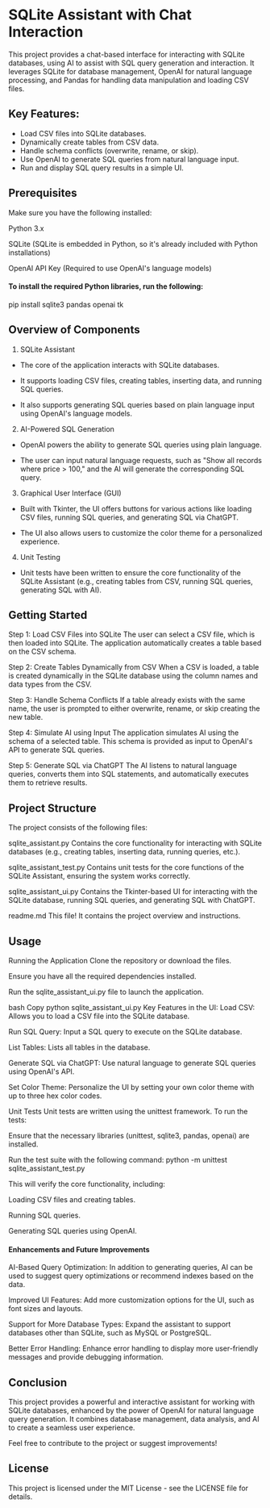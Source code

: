 # SQLite Assistant with Chat Interaction
This project provides a chat-based interface for interacting with SQLite databases, using AI to assist with SQL query generation and interaction. It leverages SQLite for database management, OpenAI for natural language processing, and Pandas for handling data manipulation and loading CSV files.

## Key Features:
- Load CSV files into SQLite databases.
- Dynamically create tables from CSV data.
- Handle schema conflicts (overwrite, rename, or skip).
- Use OpenAI to generate SQL queries from natural language input.
- Run and display SQL query results in a simple UI.

## Prerequisites
Make sure you have the following installed:

Python 3.x

SQLite (SQLite is embedded in Python, so it's already included with Python installations)

OpenAI API Key (Required to use OpenAI's language models)

#### To install the required Python libraries, run the following:
pip install sqlite3 pandas openai tk

## Overview of Components
1. SQLite Assistant
- The core of the application interacts with SQLite databases.

- It supports loading CSV files, creating tables, inserting data, and running SQL queries.

- It also supports generating SQL queries based on plain language input using OpenAI's language models.

2. AI-Powered SQL Generation
- OpenAI powers the ability to generate SQL queries using plain language.

- The user can input natural language requests, such as "Show all records where price > 100," and the AI will generate the corresponding SQL query.

3. Graphical User Interface (GUI)
- Built with Tkinter, the UI offers buttons for various actions like loading CSV files, running SQL queries, and generating SQL via ChatGPT.

- The UI also allows users to customize the color theme for a personalized experience.

4. Unit Testing
- Unit tests have been written to ensure the core functionality of the SQLite Assistant (e.g., creating tables from CSV, running SQL queries, generating SQL with AI).

## Getting Started
Step 1: Load CSV Files into SQLite
The user can select a CSV file, which is then loaded into SQLite. The application automatically creates a table based on the CSV schema.

Step 2: Create Tables Dynamically from CSV
When a CSV is loaded, a table is created dynamically in the SQLite database using the column names and data types from the CSV.

Step 3: Handle Schema Conflicts
If a table already exists with the same name, the user is prompted to either overwrite, rename, or skip creating the new table.

Step 4: Simulate AI using Input
The application simulates AI using the schema of a selected table. This schema is provided as input to OpenAI's API to generate SQL queries.

Step 5: Generate SQL via ChatGPT
The AI listens to natural language queries, converts them into SQL statements, and automatically executes them to retrieve results.

## Project Structure
The project consists of the following files:

sqlite_assistant.py
Contains the core functionality for interacting with SQLite databases (e.g., creating tables, inserting data, running queries, etc.).

sqlite_assistant_test.py
Contains unit tests for the core functions of the SQLite Assistant, ensuring the system works correctly.

sqlite_assistant_ui.py
Contains the Tkinter-based UI for interacting with the SQLite database, running SQL queries, and generating SQL with ChatGPT.

readme.md
This file! It contains the project overview and instructions.

## Usage
Running the Application
Clone the repository or download the files.

Ensure you have all the required dependencies installed.

Run the sqlite_assistant_ui.py file to launch the application.

bash
Copy
python sqlite_assistant_ui.py
Key Features in the UI:
Load CSV: Allows you to load a CSV file into the SQLite database.

Run SQL Query: Input a SQL query to execute on the SQLite database.

List Tables: Lists all tables in the database.

Generate SQL via ChatGPT: Use natural language to generate SQL queries using OpenAI's API.

Set Color Theme: Personalize the UI by setting your own color theme with up to three hex color codes.

Unit Tests
Unit tests are written using the unittest framework. To run the tests:

Ensure that the necessary libraries (unittest, sqlite3, pandas, openai) are installed.

Run the test suite with the following command:
python -m unittest sqlite_assistant_test.py

This will verify the core functionality, including:

Loading CSV files and creating tables.

Running SQL queries.

Generating SQL queries using OpenAI.

#### Enhancements and Future Improvements
AI-Based Query Optimization: In addition to generating queries, AI can be used to suggest query optimizations or recommend indexes based on the data.

Improved UI Features: Add more customization options for the UI, such as font sizes and layouts.

Support for More Database Types: Expand the assistant to support databases other than SQLite, such as MySQL or PostgreSQL.

Better Error Handling: Enhance error handling to display more user-friendly messages and provide debugging information.

## Conclusion
This project provides a powerful and interactive assistant for working with SQLite databases, enhanced by the power of OpenAI for natural language query generation. It combines database management, data analysis, and AI to create a seamless user experience.

Feel free to contribute to the project or suggest improvements!

## License
This project is licensed under the MIT License - see the LICENSE file for details.
